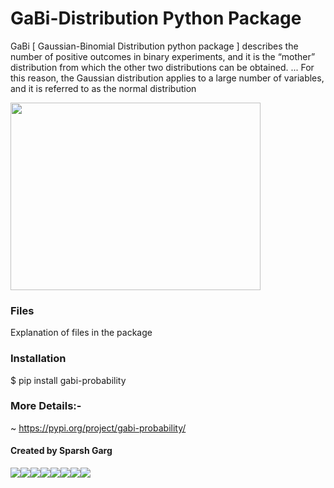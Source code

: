 # GaBi-Distribution Python Package
GaBi [ Gaussian-Binomial Distribution python package ] describes the number of positive outcomes in binary experiments, and it is the “mother” distribution from which the other two distributions can be obtained. ... For this reason, the Gaussian distribution applies to a large number of variables, and it is referred to as the normal distribution


<img src="http://hyperphysics.phy-astr.gsu.edu/hbase/Math/immath/gauds.png" width=400 height=300>

### Files
Explanation of files in the package

### Installation
$ pip install gabi-probability

### More Details:-

~ https://pypi.org/project/gabi-probability/



#### Created by Sparsh Garg
[![](https://sourcerer.io/fame/sparsh-99/sparsh-99/gabi-Python-Package/images/0)](https://sourcerer.io/fame/sparsh-99/sparsh-99/gabi-Python-Package/links/0)[![](https://sourcerer.io/fame/sparsh-99/sparsh-99/gabi-Python-Package/images/1)](https://sourcerer.io/fame/sparsh-99/sparsh-99/gabi-Python-Package/links/1)[![](https://sourcerer.io/fame/sparsh-99/sparsh-99/gabi-Python-Package/images/2)](https://sourcerer.io/fame/sparsh-99/sparsh-99/gabi-Python-Package/links/2)[![](https://sourcerer.io/fame/sparsh-99/sparsh-99/gabi-Python-Package/images/3)](https://sourcerer.io/fame/sparsh-99/sparsh-99/gabi-Python-Package/links/3)[![](https://sourcerer.io/fame/sparsh-99/sparsh-99/gabi-Python-Package/images/4)](https://sourcerer.io/fame/sparsh-99/sparsh-99/gabi-Python-Package/links/4)[![](https://sourcerer.io/fame/sparsh-99/sparsh-99/gabi-Python-Package/images/5)](https://sourcerer.io/fame/sparsh-99/sparsh-99/gabi-Python-Package/links/5)[![](https://sourcerer.io/fame/sparsh-99/sparsh-99/gabi-Python-Package/images/6)](https://sourcerer.io/fame/sparsh-99/sparsh-99/gabi-Python-Package/links/6)[![](https://sourcerer.io/fame/sparsh-99/sparsh-99/gabi-Python-Package/images/7)](https://sourcerer.io/fame/sparsh-99/sparsh-99/gabi-Python-Package/links/7)
